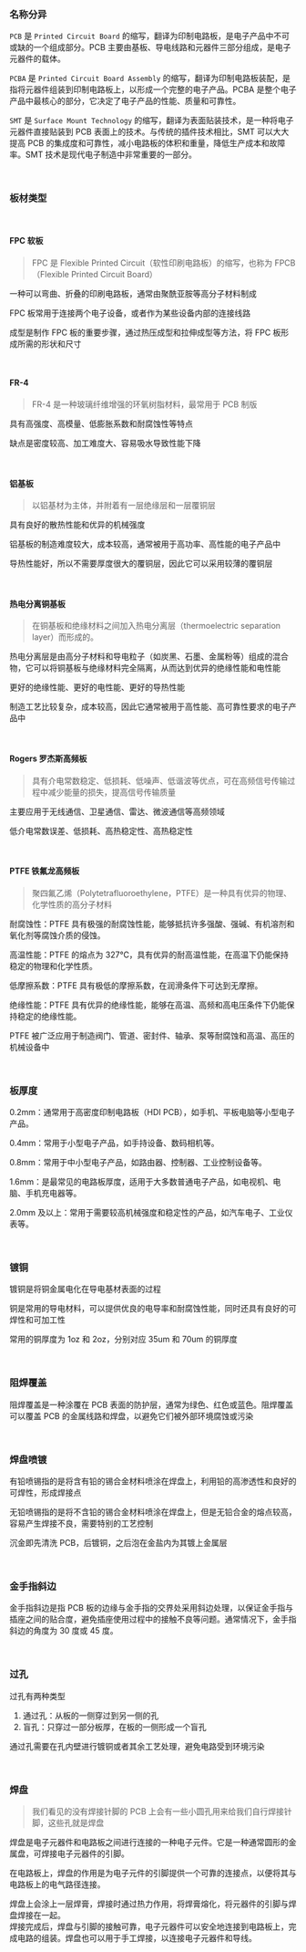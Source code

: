 ### 名称分异

`PCB` 是 `Printed Circuit Board` 的缩写，翻译为印制电路板，是电子产品中不可或缺的一个组成部分。PCB 主要由基板、导电线路和元器件三部分组成，是电子元器件的载体。

`PCBA` 是 `Printed Circuit Board Assembly` 的缩写，翻译为印制电路板装配，是指将元器件组装到印制电路板上，以形成一个完整的电子产品。PCBA 是整个电子产品中最核心的部分，它决定了电子产品的性能、质量和可靠性。

`SMT` 是 `Surface Mount Technology` 的缩写，翻译为表面贴装技术，是一种将电子元器件直接贴装到 PCB 表面上的技术。与传统的插件技术相比，SMT 可以大大提高 PCB 的集成度和可靠性，减小电路板的体积和重量，降低生产成本和故障率。SMT 技术是现代电子制造中非常重要的一部分。

<br>

### 板材类型

<br>

#### FPC 软板

> FPC 是 Flexible Printed Circuit（软性印刷电路板）的缩写，也称为 FPCB（Flexible Printed Circuit Board）

一种可以弯曲、折叠的印刷电路板，通常由聚酰亚胺等高分子材料制成

FPC 板常用于连接两个电子设备，或者作为某些设备内部的连接线路

成型是制作 FPC 板的重要步骤，通过热压成型和拉伸成型等方法，将 FPC 板形成所需的形状和尺寸

<br>

#### FR-4

> FR-4 是一种玻璃纤维增强的环氧树脂材料，最常用于 PCB 制版

具有高强度、高模量、低膨胀系数和耐腐蚀性等特点

缺点是密度较高、加工难度大、容易吸水导致性能下降

<br>

#### 铝基板

> 以铝基材为主体，并附着有一层绝缘层和一层覆铜层

具有良好的散热性能和优异的机械强度

铝基板的制造难度较大，成本较高，通常被用于高功率、高性能的电子产品中

导热性能好，所以不需要厚度很大的覆铜层，因此它可以采用较薄的覆铜层

<br>

#### 热电分离铜基板

> 在铜基板和绝缘材料之间加入热电分离层（thermoelectric separation layer）而形成的。

热电分离层是由高分子材料和导电粒子（如炭黑、石墨、金属粉等）组成的混合物，它可以将铜基板与绝缘材料完全隔离，从而达到优异的绝缘性能和电性能

更好的绝缘性能、更好的电性能、更好的导热性能

制造工艺比较复杂，成本较高，因此它通常被用于高性能、高可靠性要求的电子产品中

<br>

#### Rogers 罗杰斯高频板

> 具有介电常数稳定、低损耗、低噪声、低谐波等优点，可在高频信号传输过程中减少能量的损失，提高信号传输质量

主要应用于无线通信、卫星通信、雷达、微波通信等高频领域

低介电常数误差、低损耗、高热稳定性、高热稳定性

<br>

#### PTFE 铁氟龙高频板

> 聚四氟乙烯（Polytetrafluoroethylene，PTFE）是一种具有优异的物理、化学性质的高分子材料

耐腐蚀性：PTFE 具有极强的耐腐蚀性能，能够抵抗许多强酸、强碱、有机溶剂和氧化剂等腐蚀介质的侵蚀。

高温性能：PTFE 的熔点为 327℃，具有优异的耐高温性能，在高温下仍能保持稳定的物理和化学性质。

低摩擦系数：PTFE 具有极低的摩擦系数，在润滑条件下可达到无摩擦。

绝缘性能：PTFE 具有优异的绝缘性能，能够在高温、高频和高电压条件下仍能保持稳定的绝缘性能。

PTFE 被广泛应用于制造阀门、管道、密封件、轴承、泵等耐腐蚀和高温、高压的机械设备中

<br>

### 板厚度

0.2mm：通常用于高密度印制电路板（HDI PCB），如手机、平板电脑等小型电子产品。

0.4mm：常用于小型电子产品，如手持设备、数码相机等。

0.8mm：常用于中小型电子产品，如路由器、控制器、工业控制设备等。

1.6mm：是最常见的电路板厚度，适用于大多数普通电子产品，如电视机、电脑、手机充电器等。

2.0mm 及以上：常用于需要较高机械强度和稳定性的产品，如汽车电子、工业仪表等。

<br>

### 镀铜

镀铜是将铜金属电化在导电基材表面的过程

铜是常用的导电材料，可以提供优良的电导率和耐腐蚀性能，同时还具有良好的可焊性和可加工性

常用的铜厚度为 1oz 和 2oz，分别对应 35um 和 70um 的铜厚度

<br>

### 阻焊覆盖

阻焊覆盖是一种涂覆在 PCB 表面的防护层，通常为绿色、红色或蓝色。阻焊覆盖可以覆盖 PCB 的金属线路和焊盘，以避免它们被外部环境腐蚀或污染

<br>

### 焊盘喷镀

有铅喷锡指的是将含有铅的锡合金材料喷涂在焊盘上，利用铅的高渗透性和良好的可焊性，形成焊接点

无铅喷锡指的是将不含铅的锡合金材料喷涂在焊盘上，但是无铅合金的熔点较高，容易产生焊接不良，需要特别的工艺控制

沉金即先清洗 PCB，后镀铜，之后泡在金盐内为其镀上金属层

<br>

### 金手指斜边

金手指斜边是指 PCB 板的边缘与金手指的交界处采用斜边处理，以保证金手指与插座之间的贴合度，避免插座使用过程中的接触不良等问题。通常情况下，金手指斜边的角度为 30 度或 45 度。

<br>

### 过孔

过孔有两种类型

1. 通过孔：从板的一侧穿过到另一侧的孔
2. 盲孔：只穿过一部分板厚，在板的一侧形成一个盲孔

通过孔需要在孔内壁进行镀铜或者其余工艺处理，避免电路受到环境污染

<br>

### 焊盘

> 我们看见的没有焊接针脚的 PCB 上会有一些小圆孔用来给我们自行焊接针脚，这些孔就是焊盘

焊盘是电子元器件和电路板之间进行连接的一种电子元件。它是一种通常圆形的金属盘，可焊接电子元器件的引脚。

在电路板上，焊盘的作用是为电子元件的引脚提供一个可靠的连接点，以便将其与电路板上的电气路径连接。

焊盘上会涂上一层焊膏，焊接时通过热力作用，将焊膏熔化，将元器件的引脚与焊盘焊接在一起。  
焊接完成后，焊盘与引脚的接触可靠，电子元器件可以安全地连接到电路板上，完成电路的组装。焊盘也可以用于手工焊接，以连接电子元器件和导线。
